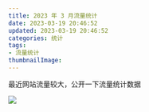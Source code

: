 ```yaml
---
title: 2023 年 3 月流量统计
date: 2023-03-19 20:46:52
updated: 2023-03-19 20:46:52
categories: 统计
tags:
- 流量统计
thumbnailImage: 
---
```

最近网站流量较大，公开一下流量统计数据
<!-- more -->
![  ](https://cos.mbrjun.cn/IMGS/2023/03/22/60cb8bd7-a9f5-4e0b-9f27-4cf6f7b0b8f0.webp)